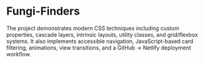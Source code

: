 # Fungi-Finders

The project demonstrates modern CSS techniques including custom properties, cascade layers, intrinsic layouts, utility classes, and grid/flexbox systems. It also implements accessible navigation, JavaScript-based card filtering, animations, view transitions, and a GitHub → Netlify deployment workflow.
